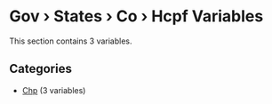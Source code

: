 # Gov › States › Co › Hcpf Variables

This section contains 3 variables.

## Categories

- [Chp](chp/index.md) (3 variables)
